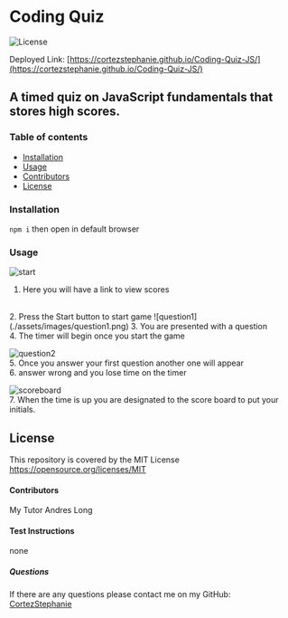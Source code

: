 
#  Coding Quiz
![License](https://img.shields.io/badge/License-MIT-yellow.svg)

Deployed Link: [https://cortezstephanie.github.io/Coding-Quiz-JS/](https://cortezstephanie.github.io/Coding-Quiz-JS/)
##  A timed quiz on JavaScript fundamentals that stores high scores.
### Table of contents
- [Installation](#installation)
- [Usage](#usage)
- [Contributors](#contributors)
- [License](#license)
### Installation
```npm i``` then open in default browser
### Usage
![start](./assets/images/start.png)
1. Here you will have a link to view scores
<br>
2. Press the Start button to start game
![question1](./assets/images/question1.png)
3. You are presented with a question 
<br>
4. The timer will begin once you start the game

![question2](./assets/images/question2.png)<br>
5. Once you answer your first question another one will appear
<br>
6. answer wrong and you lose time on the timer

![scoreboard](./assets/images/scoreboard.png)<br>
7. When the time is up you are designated to the score board to put your initials.
## License
This repository is covered by the MIT License  <br> 
https://opensource.org/licenses/MIT
#### Contributors
My Tutor Andres Long
#### Test Instructions
none
##### Questions
If there are any questions please contact me on my GitHub: [CortezStephanie](https://github.com/CortezStephanie)
